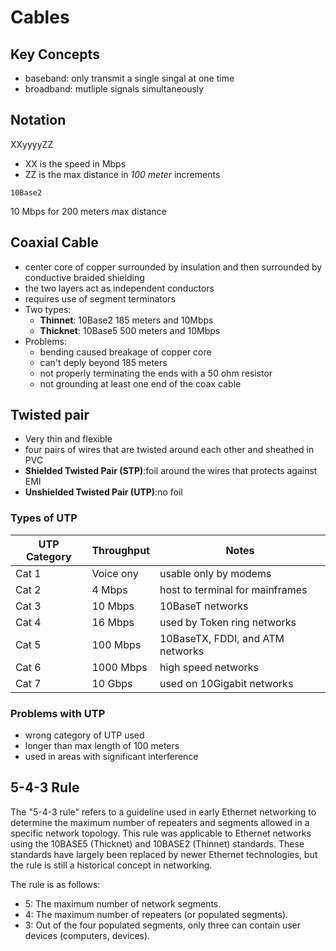 # Cables

## Key Concepts
- baseband: only transmit a single singal at one time
- broadband: mutliple signals simultaneously

## Notation
XXyyyyZZ
- XX is the speed in Mbps
- ZZ is the max distance in _100 meter_ increments

```
10Base2
```
10 Mbps for 200 meters max distance

## Coaxial Cable
- center core of copper surrounded by insulation and then surrounded by conductive braided shielding
- the two layers act as independent conductors
- requires use of segment terminators
- Two types:
  - **Thinnet**: 10Base2 185 meters and 10Mbps
  - **Thicknet**: 10Base5 500 meters and 10Mbps
- Problems:
  - bending caused breakage of copper core
  - can't deply beyond 185 meters
  - not properly terminating the ends with a 50 ohm resistor
  - not grounding at least one end of the coax cable
 
## Twisted pair
- Very thin and flexible
- four  pairs of wires that are twisted around each other and sheathed in PVC
- **Shielded Twisted Pair (STP)**:foil around the wires that protects against EMI
- **Unshielded Twisted Pair (UTP)**:no foil

### Types of UTP
| UTP Category | Throughput | Notes |
|----|----|----|
|Cat 1|Voice ony|usable only by modems |
|Cat 2|4 Mbps|host to terminal for mainframes |
|Cat 3|10 Mbps|10BaseT networks |
|Cat 4|16 Mbps |used by Token ring networks |
|Cat 5|100 Mbps |10BaseTX, FDDI, and ATM networks |
|Cat 6|1000 Mbps |high speed networks |
|Cat 7|10 Gbps |used on 10Gigabit networks |

### Problems with UTP
- wrong category of UTP used
- longer than max length of 100 meters
- used in areas with significant interference


## 5-4-3 Rule
The "5-4-3 rule" refers to a guideline used in early Ethernet networking to determine the maximum number 
of repeaters and segments allowed in a specific network topology. This rule was applicable to Ethernet 
networks using the 10BASE5 (Thicknet) and 10BASE2 (Thinnet) standards. These standards have largely 
been replaced by newer Ethernet technologies, but the rule is still a historical concept in networking.

The rule is as follows:

- 5: The maximum number of network segments.
- 4: The maximum number of repeaters (or populated segments).
- 3: Out of the four populated segments, only three can contain user devices (computers, devices).
